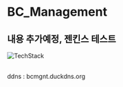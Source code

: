 # BC_Management

## 내용 추가예정, 젠킨스 테스트
![TechStack](https://user-images.githubusercontent.com/29935107/156303395-408fe54a-22be-468a-ad4a-89e52d50ff5b.png)

<br>
ddns : bcmgnt.duckdns.org
